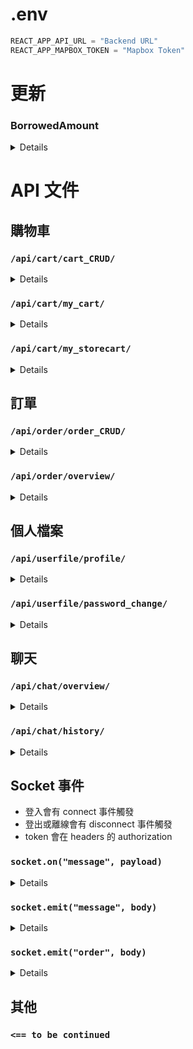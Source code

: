 # .env
```js
REACT_APP_API_URL = "Backend URL"
REACT_APP_MAPBOX_TOKEN = "Mapbox Token"
```

# 更新
### BorrowedAmount
<details>

- `/api/commodity/commodity_CRUD/` 在新增/編輯商品時，傳到伺服器的 payload 不變，但要記得在資料庫多增加 BorrowedAmount 的欄位，用來記錄借出去的商品數量。
- `/api/commodity/my_commodity/` 取得我的賣場所有商品時，回傳資料要多一項 BorrowedAmount。
</details>


# API 文件

## 購物車
### `/api/cart/cart_CRUD/`
<details>

- 用途
    - 查看商品是否在購物車
    - 加入商品到購物車
    - 從購物車移除商品
- params
    - `?id=`
        - 需要加上商品的 id
    - headers
        ```JavaScript
        {
            authorization : token //JWT token
        }
        ```
- method
    - `get`
        - response
        ```JavaScript
        {
            success : true or false, //是否成功
            isAdded : true or false  //此商品是否在購物車
        }
        ```
    - `post`
        - body
        ```JavaScript
        {

        }
        ```
        - response
        ```JavaScript
        {
            success : true or false //是否加入成功
        }
        ```
    - `delete`
        - response
        ```JavaScript
        {
            success : true or false //是否移除成功
        }
        ```

</details>

### `/api/cart/my_cart/`
<details>

- 用途
    - 取得購物車的商品
    - 以賣場為單位
    - 需要回傳賣家的暱稱
    - 各賣場需要一張封面 (第1個商品圖)
    - 各賣場的所有商品 (或者前4個)
    ![](https://drive.google.com/u/0/uc?id=1fGncZLktbonNdtgQrcNE7gh8pzW1YRyG&export=download)
- params
    - headers
        ```JavaScript
        {
            authorization : token //JWT token
        }
        ```
- method
    - `get`
        - response
        ```JavaScript
        {
            success : true or false, //是否獲取成功
            result: {
                "賣場1的帳號" : {
                    nickname : 暱稱,
                    cover : 封面1張(商品1的第1張圖),
                    items : [
                        "商品1名稱",
                        "商品2名稱",
                        "商品3名稱",
                        "商品5名稱"
                    ]
                },
                "賣場2的帳號" : {
                    nickname : 暱稱,
                    cover : 封面1張(商品101的第1張圖),
                    items : [
                        "商品101名稱",
                        "商品202名稱"
                    ]
                }
            }
        }
        ```
</details>

### `/api/cart/my_storecart/`
<details>

- 用途
    - 取得購物車在特定賣場的商品
    - 剩餘數量為 0 也要回傳
    - 未上架商品不行回傳
    - ![](https://drive.google.com/u/0/uc?id=1QG-9rhzBx4tiZiVfnQNIg2M5flUkgsLt&export=download)
- params
    - `?seller=`
        - 需要加上賣家的帳號
    - headers
    ```JavaScript
    {
        authorization : token //JWT token
    }
    ```
- method
    - `get`
        - response
    ```JavaScript
    {
        success: true or false, //帳號是否驗證成功
        result: [ //陣列形式給出購物清單，沒有商品就空陣列
            {
                id: 6, //商品 id
                name: 'Bang Dream', //名稱
                cover: 'img/5230f17c-2a52-4830-9c0f-19c471f70fa4.png', //封面圖片一張
                price: 5000, //金額
                amount: 1 //剩餘數量
            },
            {
                id: 11,
                name: 'Elden Ring',
                cover: 'img/5230f17c-2a52-4830-9c0f-19c471f70fa3.png',
                price: 1290,
                amount: 0
            }
        ]
    }
    ```
</details>

## 訂單
### `/api/order/order_CRUD/`
<details>

- 用途
    - 下訂單用
    - ![](https://drive.google.com/u/0/uc?id=1c_L22dvQOX7ZULwQcVzl7Jj8bAcyakmE&export=download)
    - 取得單筆訂單資料
    - ![](https://drive.google.com/u/0/uc?id=1ILrGnFpMh6s7qO8vX3ANBc7BxoeqF5gc&export=download)
    - ![](https://drive.google.com/u/0/uc?id=1Wl-Ito0QOaIGnbhaJJf59CrpgguKyRUr&export=download)
    
- params
    - headers
        ```JavaScript
        {
            authorization : token //JWT token
        }
        ```
    - `?id=`
        - for `get` `put`
        - 讀取和更新訂單要加上自定義的訂單 id
        
    - `?mode=`
        - for `put`
        - 更新訂單時所對應的操作
        - 1: 確認訂單
        - 2: 取消訂單
        - 3: 已收貨
        - 4: 已歸還
    - progress
        - 非參數，回傳資料用
        - 定義訂單進度
        - 不同身分在不同 progress 能做的操作不一樣
        -  0: 待確認
            - 買家: 取消訂單
            - 賣家: 取消訂單 確認訂單
        -  1: 待交貨
            - 買家: 取消訂單 已收貨
            - 賣家: 取消訂單
        -  2: 待歸還
            - 賣家: 已歸還
        -  3: 已完成
        - -1: 未完成
    - DateTime 日期時間表示
        - YYYY-MM-DDThh:mm (ex. 2018-06-07T00:00)
        - hh 範圍為 00~23
            - 午夜12點為00:00
            - 中午12點為12:00
- method
    - `post`
        - body
        ```JavaScript
        {
            options: { //買家提供的時段
                start: [ '2023-07-07T12:00', '2023-07-08T10:00' ],
                end: [ '2023-07-14T12:00', '2023-07-14T13:00' ],
                position: [
                    {
                        center: [ // 經緯度
                            121.54114515457269,
                            25.01396180464505
                        ],
                        name: "國立臺灣科技大學圖書館 大門口"
                    },
                    {
                        center: [
                            121.542203,
                            25.012472
                        ],
                        name: "台灣科技大學學生宿舍3舍"
                    }
                ]
            },
            comment: '你好', //買家留言
            order: { //訂單本體
                '商品id': { amount: 數量, price: 單項金額 },
                '1': { amount: 5, price: 1000 },
                '2': { amount: 2, price: 500 },
                '7': { amount: 1, price: 1290 }
            }
        }
        ```
        - response
        ```JavaScript
        {
            success : true or false //訂單是否成功
        }
        ```
        - 要存到資料庫的 (參考用)
        ```JavaScript
        const payload = {
            order_id : order_id, //自己定義的訂單編號
            consumer : account, //買家
            provider : provider, //賣家
            order : products, //商品數量價格等資訊
            totalprice : totalPrice, //總金額/天
            comment, //買家留言
            options, //買家提供的時間地點選項
            selectedOption : { //賣家選擇的時間和地點
                start : "",
                end : "",
                position : {
                    center: [0, 0], // 經緯度
                    name: "" //地點名稱
                }
            },
            usingMessage : false, //只用訊息決定時間和地點
            actual : { //實際租借時間
                start : "",
                end : ""
            },
            progress : 0 //上方定義有說明
        }
        ```
        - 提醒
            - 比對每項商品金額，若與前端傳的不一樣要回傳失敗
            - 商品剩餘數量不足要回傳失敗
            - 總金額要在後端計算
            - 記得更新資料庫的商品剩餘數量與借出數量
    - `get`
        - response
        ```JavaScript
        {
            success : true or false,
            order : {
                provider: { //賣家資訊
                    account: 'kokoro123',
                    nickname: '弦巻こころ',
                    mail: 'kokoro123@gmail.com',
                    phone: '0911222333'
                },
                consumer: { //買家資訊
                    account: 'hhh123', 
                    nickname: '鱷魚', 
                    mail: 'hhh123@gmail.com', 
                    phone: '09xxxxxxxx' 
                },
                progress: 3, //訂單進度
                order: [ //訂單本體
                    {
                        id: 2,
                        name: '承太郎',
                        cover: 'img/xxx.img',
                        price: 500,
                        amount: 5
                    },
                    {
                        id: 7,
                        name: 'Elden Ring',
                        cover: 'img/xxx.img',
                        price: 1290,
                        amount: 1
                    }
                ],
                totalprice: 3790, //總金額/天
                comment: '你好', //買家留言
                options: { //買家提供的選項
                    start: [ '2023-07-07T02:59' ],
                    end: [ '2023-07-14T02:01' ],
                    position: [
                        {
                            center: [ // 經緯度
                                121.54114515457269,
                                25.01396180464505
                            ],
                            name: '國立臺灣科技大學圖書館 大門口'
                        },
                        {
                            center: [
                                121.542203,
                                25.012472
                            ],
                            name: '台灣科技大學學生宿舍3舍'
                        }
                    ]
                },
                usingMessage: false, //只使用訊息討論時間地點
                selectedOption: { //賣家選擇的選項
                    start: '2023-07-07T02:59',
                    end: '2023-07-14T02:01',
                    position:  {
                        center: [ // 經緯度
                            121.54114515457269,
                            25.01396180464505
                        ],
                        name: '國立臺灣科技大學圖書館 大門口'
                    }
                },
                actual: {  //實際借用歸還時間
                    start: '2023-07-06T03:03',
                    end: '2023-07-06T03:04' 
                }
            }
        }
        ```
    - `put`
        - body when `mode=1`
        ```JavaScript
        {   //有選擇時間
            usingMessage : false,
            selectedOption : {
                start: '2023-07-07T02:59',
                end: '2023-07-14T02:01',
                position: {
                    center: [ // 經緯度
                        121.54114515457269,
                        25.01396180464505
                    ],
                    name: '國立臺灣科技大學圖書館 大門口'
                }
            }
        }
        or
        {   //只使用訊息討論時間地點
            usingMessage : true,
            selectedOption : {
                start: '',
                end: '',
                position: {
                    center: [0, 0],
                    name: ''
                }
            }
        }
        ```
        - body when `mode=2,3,4`
        ```JavaScript
        {

        }
        ```
        - response
        ```JavaScript
        {
            success : true or false //操作是否成功
        }
        ```
        - 提醒
            - 取消訂單(2)和歸還商品(4)時，記得更新資料庫的商品剩餘數量與借出數量
</details>

### `/api/order/overview/`
<details>

- 用途
    - 取得數個訂單 (status=provider)
    - 取得數個購買清單 (status=consumer)
- params
    - headers
        ```JavaScript
        {
            authorization : token //JWT token
        }
        ```
    - `?progress=`
        - 表示訂單進度
    - `?status=`
        - 表示目前身分
        - provider 賣家
        - consumer 買家
- method
    - `get`
        - response
        ```JavaScript
        {
            success : true or false,
            orders : [
                {
                    order_id: 'a7b1cd20-f4e6-4b62-b013-250e2ceb3610',
                    nickname: '弦巻こころ',
                    cover: 'img/8da5912c-48a5-4aec-a61b-377789dfd8a9.png',
                    totalprice: 100,
                    items: [ '石頭' ]
                },
                {
                    order_id: 'asdfsdfsdf-fsdfsd-f-sdfsdf',
                    nickname: '弦巻こころ',
                    cover: 'img/8da5912c-48a5-4aec-a61b-377789dfd8a9.png',
                    totalprice: 1290,
                    items: [ 'Elden Ring' ]
                }
            ]
        }
        ```
</details>

## 個人檔案
###  `/api/userfile/profile/`
<details>

- 用途
    - 拿個人資料
    - 更新個人資料
    - 手機跟信箱還有驗證問題，這邊沒有處理
- params
    - headers
        ```JavaScript
        {
            authorization : token //JWT token
        }
        ```
- method
    - `get`
        - response
        ```JavaScript
        {
            success: true, //身分驗證成功
            profile: {  // 個人檔案
                account: 'kokoro123',
                nickname: '弦巻こころ',
                phone: '0910156987',
                mail: 'kokoro123@gmail.com',
                intro: 'こころと申します'
            }
        }
        ```
    - `put`
        - body
        ```JavaScript
        {   //暱稱
            nickname: '弦巻こころ'
        } 
        or
        {   //賣場簡介
            intro: '你好'
        } 
        or
        {   //手機
            phone: '0912345678'
        } 
        or
        {   //信箱
            mail: '123@gmail.com'
        } 
        ```
        - response
        ```JavaScript
        {
            success : true //修改是否成功
        }
        ```
        - 注意
            - 暱稱和簡介確定是這樣
            - 手機和信箱尚未處理驗證
</details>

###  `/api/userfile/password_change/`
<details>

- 用途
    - 更改密碼
- params
    - headers
        ```JavaScript
        {
            authorization : token //JWT token
        }
        ```
- method
    - `post`
        - body
        ``` JavaScript
        {
            oldPassword : "kokoro123", //舊密碼
            newPassword : "kokoro12345" //新密碼
        }
        ```
        - response
        ``` JavaScript
        {
            success : true, //更改是否成功
            message : "更改成功" or "密碼錯誤" or 其他
        }
        ```
</details>

## 聊天
### `/api/chat/overview/`
<details>

- 用途
    - 取得對話過的對象及其最後一筆訊息
    - 要按照時間在陣列排序
    - 最新的紀錄要放在陣列的前面
    - 時間規則與之前一樣 YYYY-MM-DDThh:mm (ex. 2023-07-10T00:28)
- params
    - headers
        ```JavaScript
        {
            authorization : token //JWT token
        }
        ```
- method
    - `get`
        - response
        ```JavaScript
        {
            success: true, //取得是否成功
            list: [
                {
                    account: 'kokoro123', //對方的帳號
                    content:'你好阿\n請多指教', //最後一則訊息
                    datetime: '2023-07-10T00:28', //時間
                    id: 24, //在資料庫的id
                    nickname: '弦巻こころ' //對方的暱稱
                },
                {
                    account: '1',
                    content: '傳送了一張圖片', //如果是圖片要改成這樣
                    datetime: '2023-07-10T00:21',
                    id: 23,
                    nickname: '1'
                }
            ]
        }
        ```
</details>

### `/api/chat/history/`
<details>

- 用途
    - 取得與某人的對話紀錄
- params
    - headers
        ```JavaScript
        {
            authorization : token //JWT token
        }
        ```
    - `?receiver=`
        - 要加上對方的帳號
- method
    - `get`
        - response
        ```JavaScript
        {
            success: true, //取得是否成功
            history: [ //訊息紀錄
                {
                    provider: 'kokoro123', //發送訊息的人
                    receiver: '2', //接收訊息的人
                    type: 'text', //訊息類型
                    content: '你好阿', //內容
                    datetime: '2023-07-09T23:30', //時間
                    id: 18  //在資料庫的id
                },
                {
                    provider: 'kokoro123',
                    receiver: '2',
                    type: 'img',
                    content: 'img/a9686976-cd2f-4cd4-ad91-075a10617521.png',
                    datetime: '2023-07-09T23:58',
                    id: 20
                }
            ],
            nickname: '2' //對方的暱稱
        }
        ```
</details>

## Socket 事件
- 登入會有 connect 事件觸發
- 登出或離線會有 disconnect 事件觸發
- token 會在 headers 的 authorization

### `socket.on("message", payload)`
<details>

- 用途
    - 接收訊息
- payload
    ```JavaScript
    {
        receiver : "kokoro123", //接收者
        type : "text" or "img", //類型
        content : "你好" or 圖片 //內容
    }
    ```
- 存入資料庫(參考用)
    ```JavaScript
    {provider, receiver, type, content, datetime}
    ```
</details>

### `socket.emit("message", body)`
<details>

- 用途
    - `socket.on("message", payload)`
    - 收到上面事件後傳送訊息給雙方
- body
    ```JavaScript
    {   // 跟存入資料庫的很像，但要多加暱稱
        provider,
        receiver,
        type,
        content,
        datetime,
        nickname
    }
    ```
</details>

### `socket.emit("order", body)`
<details>

- 用途
    - `post` `/order/order_CRUD/`
    - `put` `/order/order_CRUD/`
    - 上面兩個 api 處理完成後，傳送給買家和賣家及時通知
- body
    ```JavaScript
    {   // 跟存入資料庫的很像，但要多加暱稱
        id : "訂單自定義 id",
        message : "已提交租借申請" or "您有一筆新訂單" or "訂單狀態已更新"
    }
    ```
</details>

## 其他
### `<== to be continued`
<!-- <details>
</details> -->